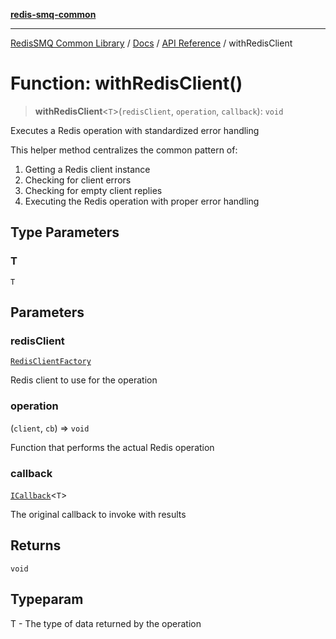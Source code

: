 [**redis-smq-common**](../README.md)

***

[RedisSMQ Common Library](../../../README.md) / [Docs](../../README.md) / [API Reference](../README.md) / withRedisClient

# Function: withRedisClient()

> **withRedisClient**\<`T`\>(`redisClient`, `operation`, `callback`): `void`

Executes a Redis operation with standardized error handling

This helper method centralizes the common pattern of:
1. Getting a Redis client instance
2. Checking for client errors
3. Checking for empty client replies
4. Executing the Redis operation with proper error handling

## Type Parameters

### T

`T`

## Parameters

### redisClient

[`RedisClientFactory`](../classes/RedisClientFactory.md)

Redis client to use for the operation

### operation

(`client`, `cb`) => `void`

Function that performs the actual Redis operation

### callback

[`ICallback`](../interfaces/ICallback.md)\<`T`\>

The original callback to invoke with results

## Returns

`void`

## Typeparam

T - The type of data returned by the operation
